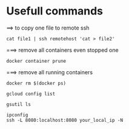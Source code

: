 # Usefull commands 

==> to copy one file to remote ssh 
```
cat file1 | ssh remotehost 'cat > file2'
```

===> remove all containers even stopped one 
```
docker container prune
```

===> remove all running containers
```
docker rm $(docker ps) 
```


```
gcloud config list
```

```
gsutil ls
```

```
ipconfig
ssh -L 8080:localhost:8080 your_local_ip -N
```
